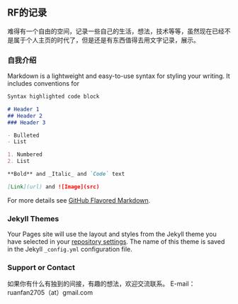 ## RF的记录
难得有一个自由的空间，记录一些自己的生活，想法，技术等等，虽然现在已经不是属于个人主页的时代了，但是还是有东西值得去用文字记录，展示。
### 自我介绍

Markdown is a lightweight and easy-to-use syntax for styling your writing. It includes conventions for

```markdown
Syntax highlighted code block

# Header 1
## Header 2
### Header 3

- Bulleted
- List

1. Numbered
2. List

**Bold** and _Italic_ and `Code` text

[Link](url) and ![Image](src)
```

For more details see [GitHub Flavored Markdown](https://guides.github.com/features/mastering-markdown/).

### Jekyll Themes

Your Pages site will use the layout and styles from the Jekyll theme you have selected in your [repository settings](https://github.com/lifecycling/lifecycling.github.io/settings). The name of this theme is saved in the Jekyll `_config.yml` configuration file.

### Support or Contact
如果你有什么有独到的间接，有趣的想法，欢迎交流联系。
E-mail：ruanfan2705（at）gmail.com
